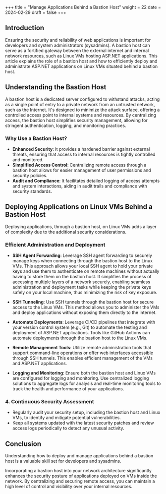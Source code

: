 +++
title = "Manage Applications Behind a Bastion Host"
weight = 22
date = 2024-02-29
draft = false
+++

## Introduction

Ensuring the security and reliability of web applications is important for developers and system administrators (sysadmins). A bastion host can serve as a fortified gateway between the external internet and internal network resources, such as Linux VMs hosting ASP.NET applications. This article explains the role of a bastion host and how to efficiently deploy and administrate ASP.NET applications on Linux VMs situated behind a bastion host.

## Understanding the Bastion Host

A bastion host is a dedicated server configured to withstand attacks, acting as a single point of entry to a private network from an untrusted network, such as the Internet. It's designed to minimize the attack surface, offering a controlled access point to internal systems and resources. By centralizing access, the bastion host simplifies security management, allowing for stringent authentication, logging, and monitoring practices.

### Why Use a Bastion Host?

- **Enhanced Security**: It provides a hardened barrier against external threats, ensuring that access to internal resources is tightly controlled and monitored.
- **Simplified Access Control**: Centralizing remote access through a bastion host allows for easier management of user permissions and security policies.
- **Audit and Compliance**: It facilitates detailed logging of access attempts and system interactions, aiding in audit trails and compliance with security standards.

## Deploying Applications on Linux VMs Behind a Bastion Host

Deploying applications, through a bastion host, on Linux VMs adds a layer of complexity due to the additional security considerations.

### Efficient Administration and Deployment

- **SSH Agent Forwarding**: Leverage SSH agent forwarding to securely manage keys when connecting through the bastion host to the Linux VMs. This approach allows your local SSH agent to hold your private keys and use them to authenticate on remote machines without actually having to store them on the bastion host. It simplifies the process of accessing multiple layers of a network securely, enabling seamless administration and deployment tasks while keeping the private keys safely on your local machine, thus minimizing the risk of key exposure.

- **SSH Tunneling**: Use SSH tunnels through the bastion host for secure access to the Linux VMs. This method allows you to administer the VMs and deploy applications without exposing them directly to the internet.

- **Automate Deployments**: Leverage CI/CD pipelines that integrate with your version control system (e.g., Git) to automate the testing and deployment of ASP.NET applications. Tools like GitHub Actions can automate deployments through the bastion host to the Linux VMs.

- **Remote Management Tools**: Utilize remote administration tools that support command-line operations or offer web interfaces accessible through SSH tunnels. This enables efficient management of the VMs and ASP.NET applications.

- **Logging and Monitoring**: Ensure both the bastion host and Linux VMs are configured for logging and monitoring. Use centralized logging solutions to aggregate logs for analysis and real-time monitoring tools to track the health and performance of your applications.

### 4. Continuous Security Assessment

- Regularly audit your security setup, including the bastion host and Linux VMs, to identify and mitigate potential vulnerabilities.
- Keep all systems updated with the latest security patches and review access logs periodically to detect any unusual activity.

## Conclusion

Understanding how to deploy and manage applications behind a bastion host is a valuable skill set for developers and sysadmins. 

Incorporating a bastion host into your network architecture significantly enhances the security posture of applications deployed on VMs inside the network. By centralizing and securing remote access, you can maintain a high level of control and visibility over your internal resources.